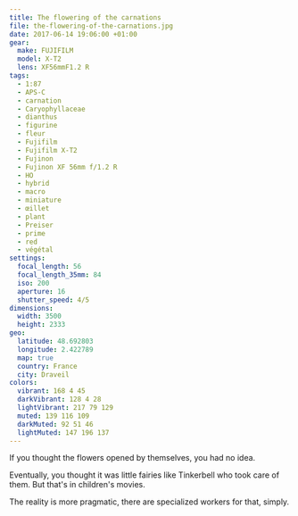 ```yaml
---
title: The flowering of the carnations
file: the-flowering-of-the-carnations.jpg
date: 2017-06-14 19:06:00 +01:00
gear:
  make: FUJIFILM
  model: X-T2
  lens: XF56mmF1.2 R
tags:
  - 1:87
  - APS-C
  - carnation
  - Caryophyllaceae
  - dianthus
  - figurine
  - fleur
  - Fujifilm
  - Fujifilm X-T2
  - Fujinon
  - Fujinon XF 56mm f/1.2 R
  - HO
  - hybrid
  - macro
  - miniature
  - œillet
  - plant
  - Preiser
  - prime
  - red
  - végétal
settings:
  focal_length: 56
  focal_length_35mm: 84
  iso: 200
  aperture: 16
  shutter_speed: 4/5
dimensions:
  width: 3500
  height: 2333
geo:
  latitude: 48.692803
  longitude: 2.422789
  map: true
  country: France
  city: Draveil
colors:
  vibrant: 168 4 45
  darkVibrant: 128 4 28
  lightVibrant: 217 79 129
  muted: 139 116 109
  darkMuted: 92 51 46
  lightMuted: 147 196 137
---
```


If you thought the flowers opened by themselves, you had no idea.

Eventually, you thought it was little fairies like Tinkerbell who took care of them. But that's in children's movies.

The reality is more pragmatic, there are specialized workers for that, simply.
